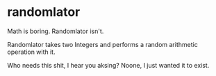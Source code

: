randomlator
===========

Math is boring. Randomlator isn't.


Randomlator takes two Integers and performs a random arithmetic operation with it.

Who needs this shit, I hear you aksing? Noone, I just wanted it to exist.
